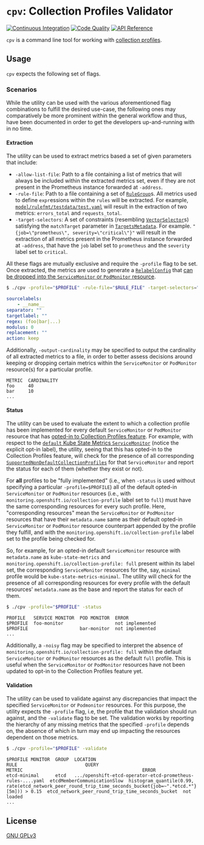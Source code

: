 # `cpv`: Collection Profiles Validator <!--vale off-->

[![Continuous Integration](https://github.com/rexagod/cpv/workflows/ci/badge.svg)](https://github.com/rexagod/cpv/actions) [![Code Quality](https://goreportcard.com/badge/github.com/rexagod/cpv)](https://goreportcard.com/report/github.com/rexagod/cpv) [![API Reference](https://pkg.go.dev/badge/github.com/rexagod/cpv.svg)](https://pkg.go.dev/github.com/rexagod/cpv)

`cpv` is a command line tool for working with [collection profiles](https://github.com/openshift/enhancements/blob/719b231e3b06cf274e77f0d89e46a0d258002572/enhancements/monitoring/scrape-profiles.md?plain=1).

## Usage

`cpv` expects the following set of flags.

<!-- help.md -->

### Scenarios

While the utility can be used with the various aforementioned flag combinations to fulfill the desired use-case, the following ones may comparatively be more prominent within the general workflow and thus, have been documented in order to get the developers up-and-running with in no time.

#### Extraction

The utility can be used to extract metrics based a set of given parameters that include:
* `-allow-list-file`: Path to a file containing a list of metrics that will always be included within the extracted metrics set, even if they are not present in the Prometheus instance forwarded at `-address`.
* `-rule-file`: Path to a file containing a set of [`RuleGroup`](https://github.com/prometheus/client_golang/blob/v1.17.0/api/prometheus/v1/api.go#L569)s. All metrics used to define `expr`essions within the `rules` will be extracted. For example, [`model/rulefmt/testdata/test.yaml`](https://github.com/prometheus/prometheus/blob/v0.45.0/model/rulefmt/testdata/test.yaml) will result in the extraction of two metrics: `errors_total` and `requests_total`.
* `-target-selectors`: A set of constraints (resembling [`VectorSelector`](https://github.com/prometheus/prometheus/blob/32ee1b15de6220ab975f3dac7eb82131a0b1e95f/promql/parser/ast.go#L126)s) satisfying the `matchTarget` parameter in [`TargetsMetadata`](https://github.com/prometheus/client_golang/blob/0356577e9b46283f8efae268b73ffee773a6feb7/api/prometheus/v1/api.go#L501). For example. `"{job=\"prometheus\", severity=\"critical\"}"` will result in the extraction of all metrics present in the Prometheus instance forwarded at `-address`, that have the `job` label set to `prometheus` and the `severity` label set to `critical`.

All these flags are mutually exclusive and require the `-profile` flag to be set. Once extracted, the metrics are used to generate a [`RelabelConfig`](https://github.com/prometheus-operator/prometheus-operator/blob/pkg/apis/monitoring/v0.66.0/pkg/apis/monitoring/v1/prometheus_types.go#L1267) that [can be dropped into the `ServiceMonitor` or `PodMonitor` resource](https://github.com/openshift/cluster-monitoring-operator/pull/1785/files#diff-2ced247f66ba1c3c56d30d7ae8c78af6a5eb5e561060d5d64f5caa4cd42626b9R15).

```bash
$ ./cpv -profile="$PROFILE" -rule-file="$RULE_FILE" -target-selectors="$TARGET_SELECTORS" -allow-list-file="$ALLOW_LIST_FILE"
```

```yaml
sourcelabels:
    - __name__
separator: ""
targetlabel: ""
regex: (foo|bar|...)
modulus: 0
replacement: ""
action: keep
```

Additionally, `-output-cardinality` may be specified to output the cardinality of all extracted metrics to a file, in order to better assess decisions around keeping or dropping certain metrics within the `ServiceMonitor` or `PodMonitor` resource(s) for a particular profile.

```
METRIC  CARDINALITY
foo     40
bar     10
...
```

#### Status

The utility can be used to evaluate the extent to which a collection profile has been implemented for every default `ServiceMonitor` or `PodMonitor` resource that has [opted-in to Collection Profiles feature](https://github.com/rexagod/cpv/blob/74ff86c9a7f99635b40f991efc6eb14c859bb496/internal/profiles/utils.go#L48). For example, with respect to the [`default` Kube State Metrics `ServiceMonitor`](https://github.com/JoaoBraveCoding/cluster-monitoring-operator/blob/ad0a06d61793336a7d520cb37d48a053b1b233d1/assets/kube-state-metrics/service-monitor.yaml#L9) (notice the explicit opt-in label), the utility, seeing that this has opted-in to the Collection Profiles feature, will check for the presence of all corresponding [`SupportedNonDefaultCollectionProfiles`](https://github.com/rexagod/cpv/blob/373d577560bae10f10769aeeab33781df7d4dc8f/internal/profiles/types.go#L24) for that `ServiceMonitor` and report the status for each of them (whether they exist or not).

For **all** profiles to be "fully implemented" (i.e., when `-status` is used without specifying a particular `-profile=$PROFILE`) all of the default opted-in `ServiceMonitor` or `PodMonitor` resources (i.e., with `monitoring.openshift.io/collection-profile` label set to `full`) must have the same corresponding resources for every such profile. Here, "corresponding resources" mean the `ServiceMonitor` or `PodMonitor` resources that have their `metadata.name` same as their default opted-in `ServiceMonitor` or `PodMonitor` resource counterpart appended by the profile they fulfill, and with the `monitoring.openshift.io/collection-profile` label set to the profile being checked for.

So, for example, for an opted-in default `ServiceMonitor` resource with `metadata.name` as `kube-state-metrics` and `monitoring.openshift.io/collection-profile: full` present within its label set, the corresponding `ServiceMonitor` resources for the, say, `minimal` profile would be `kube-state-metrics-minimal`. The utility will check for the presence of all corresponding resources for every profile with the default resources' `metadata.name` as the base and report the status for each of them.

```bash
$ ./cpv -profile="$PROFILE" -status
```

```
PROFILE   SERVICE MONITOR  POD MONITOR  ERROR
$PROFILE  foo-monitor                   not implemented
$PROFILE                   bar-monitor  not implemented
...
```

Additionally, a `-noisy` flag may be specified to interpret the absence of `monitoring.openshift.io/collection-profile: full` within the default `ServiceMonitor` or `PodMonitor` resources as the default `full` profile. This is useful when the `ServiceMonitor` or `PodMonitor` resources have not been updated to opt-in to the Collection Profiles feature yet.

#### Validation

The utility can be used to validate against any discrepancies that impact the specified `ServiceMonitor` or `Podmonitor` resources. For this purpose, the utility expects the `-profile` flag, i.e, the profile that the validation should run against, and the `-validate` flag to be set. The validation works by reporting the hierarchy of any missing metrics that the specified `-profile` depends on, the absence of which in turn may end up impacting the resources dependent on those metrics.

```bash
$ ./cpv -profile="$PROFILE" -validate
```

```
$PROFILE MONITOR  GROUP  LOCATION                                                    RULE                         QUERY                                                                                                         METRIC                                            ERROR
etcd-minimal      etcd   .../openshift-etcd-operator-etcd-prometheus-rules-....yaml  etcdMemberCommunicationSlow  histogram_quantile(0.99, rate(etcd_network_peer_round_trip_time_seconds_bucket{job=~".*etcd.*"}[5m])) > 0.15  etcd_network_peer_round_trip_time_seconds_bucket  not loaded
...
```

## License

[GNU GPLv3](LICENSE)
